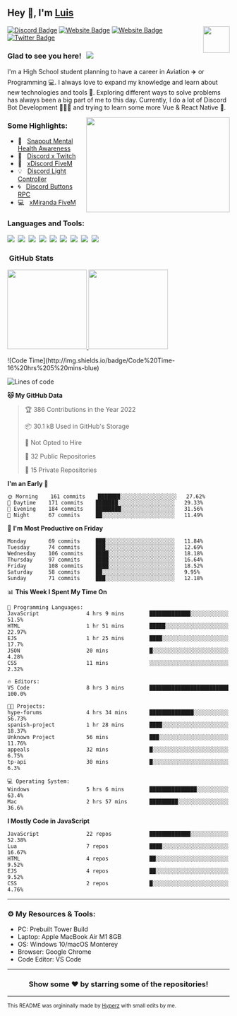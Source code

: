 ## Hey 👋, I'm [Luis](https://hypnoticsiege.net/) 

<img align="right" height="60" width="60" alt="" src="https://hypnoticsiege.net/images/uploads/logo.png" />

[![Discord Badge](https://img.shields.io/badge/-Discord-000000?style=flat-square&logo=Discord&logoColor=white)](https://hypnoticsiege.net/discord)
[![Website Badge](https://img.shields.io/badge/Snowside-000000?style=flat-square&logo=snowpack&logoColor=blue)](https://hypnoticsiege.net/snowside)
[![Website Badge](https://img.shields.io/badge/Website-000000?style=flat-square&logo=google-chrome&logoColor=white)](https://hypnoticsiege.net/)
[![Twitter Badge](https://img.shields.io/badge/-Twitter-000000?style=flat-square&logo=Twitter&logoColor=blue)](https://twitter.com/hypnoticsiege)

### Glad to see you here! &nbsp; ![](https://komarev.com/ghpvc/?username=HypnoticSiege&label=Views&color=blue&style=plastic) 

I'm a High School student planning to have a career in Aviation ✈️ or Programming 💻. I always love to expand my knowledge and learn about new technologies and tools 🔨.  Exploring different ways to solve problems has always been a big part of me to this day. Currently, I do a lot of Discord Bot Development 👨🏻‍💻 and trying to learn some more Vue & React Native 👀.

<img align="right" height="215" width="325" alt="" src="https://cdn.dribbble.com/users/416610/screenshots/4801105/coding_desk_flat_vector_ui_ux_design_illustration_motion_animation_gif2.gif" />


### Some Highlights:

- 📌 &nbsp; [Snapout Mental Health Awareness](https://snapout.nl/)
- 🚀 &nbsp; [Discord x Twitch](https://github.com/HypnoticSiege/Discord-x-Twitch)
- 🏫 &nbsp; [xDiscord FiveM](https://github.com/HypnoticSiege/xDiscord)
- 💡 &nbsp; [Discord Light Controller](https://github.com/HypnoticSiege/discord-light-controller)
- 🌀 &nbsp; [Discord Buttons RPC](https://github.com/HypnoticSiege/Discord-Buttons-RPC)
- 💻 &nbsp; [xMiranda FiveM](https://github.com/HypnoticSiege/xMiranda)

### Languages and Tools:

![](https://img.shields.io/badge/JavaScript-000000?style=for-the-badge&logo=javascript&logoColor=yellow)&nbsp;
![](https://img.shields.io/badge/Node.js-000000?style=for-the-badge&logo=node.js&logoColor=green)&nbsp;
![](https://img.shields.io/badge/HTML5-000000?style=for-the-badge&logo=html5&logoColor=orange)&nbsp;
![](https://img.shields.io/badge/CSS3-000000?style=for-the-badge&logo=css3&logoColor=blue)&nbsp;
![](https://img.shields.io/badge/Typescript-000000?style=for-the-badge&logo=typescript&logoColor=blue)&nbsp;
![](https://img.shields.io/badge/Windows-000000?style=for-the-badge&logo=windows&logoColor=blue)&nbsp;
![](https://img.shields.io/badge/Linux-000000?style=for-the-badge&logo=linux&logoColor=orange)&nbsp;
![](https://img.shields.io/badge/Discord-000000?style=for-the-badge&logo=discord&logoColor=white)&nbsp;
![](https://img.shields.io/badge/GitHub-000000?style=for-the-badge&logo=github&logoColor=white)&nbsp;

### &nbsp;GitHub Stats

<p align="left">
<a href="https://github.com/HypnoticSiege">
  <img height="180em" src="https://github-readme-stats-eight-theta.vercel.app/api?username=HypnoticSiege&show_icons=true&theme=react&include_all_commits=true&count_private=true"/>
  <img height="180em" src="https://github-readme-stats-eight-theta.vercel.app/api/top-langs/?username=HypnoticSiege&layout=compact&langs_count=8&theme=react"/>
  </a>
</p>
<!--START_SECTION:waka-->
![Code Time](http://img.shields.io/badge/Code%20Time-16%20hrs%205%20mins-blue)

![Lines of code](https://img.shields.io/badge/From%20Hello%20World%20I%27ve%20Written-57%20Thousand%20lines%20of%20code-blue)

**🐱 My GitHub Data** 

> 🏆 386 Contributions in the Year 2022
 > 
> 📦 30.1 kB Used in GitHub's Storage 
 > 
> 🚫 Not Opted to Hire
 > 
> 📜 32 Public Repositories 
 > 
> 🔑 15 Private Repositories  
 > 
**I'm an Early 🐤** 

```text
🌞 Morning    161 commits    ███████░░░░░░░░░░░░░░░░░░   27.62% 
🌆 Daytime    171 commits    ███████░░░░░░░░░░░░░░░░░░   29.33% 
🌃 Evening    184 commits    ████████░░░░░░░░░░░░░░░░░   31.56% 
🌙 Night      67 commits     ██░░░░░░░░░░░░░░░░░░░░░░░   11.49%

```
📅 **I'm Most Productive on Friday** 

```text
Monday       69 commits     ███░░░░░░░░░░░░░░░░░░░░░░   11.84% 
Tuesday      74 commits     ███░░░░░░░░░░░░░░░░░░░░░░   12.69% 
Wednesday    106 commits    ████░░░░░░░░░░░░░░░░░░░░░   18.18% 
Thursday     97 commits     ████░░░░░░░░░░░░░░░░░░░░░   16.64% 
Friday       108 commits    ████░░░░░░░░░░░░░░░░░░░░░   18.52% 
Saturday     58 commits     ██░░░░░░░░░░░░░░░░░░░░░░░   9.95% 
Sunday       71 commits     ███░░░░░░░░░░░░░░░░░░░░░░   12.18%

```


📊 **This Week I Spent My Time On** 

```text
💬 Programming Languages: 
JavaScript               4 hrs 9 mins        █████████████░░░░░░░░░░░░   51.5% 
HTML                     1 hr 51 mins        █████░░░░░░░░░░░░░░░░░░░░   22.97% 
EJS                      1 hr 25 mins        ████░░░░░░░░░░░░░░░░░░░░░   17.7% 
JSON                     20 mins             █░░░░░░░░░░░░░░░░░░░░░░░░   4.28% 
CSS                      11 mins             ░░░░░░░░░░░░░░░░░░░░░░░░░   2.32%

🔥 Editors: 
VS Code                  8 hrs 3 mins        █████████████████████████   100.0%

🐱‍💻 Projects: 
hype-forums              4 hrs 34 mins       ██████████████░░░░░░░░░░░   56.73% 
spanish-project          1 hr 28 mins        ████░░░░░░░░░░░░░░░░░░░░░   18.37% 
Unknown Project          56 mins             ███░░░░░░░░░░░░░░░░░░░░░░   11.76% 
appeals                  32 mins             █░░░░░░░░░░░░░░░░░░░░░░░░   6.75% 
tp-api                   30 mins             █░░░░░░░░░░░░░░░░░░░░░░░░   6.3%

💻 Operating System: 
Windows                  5 hrs 6 mins        ███████████████░░░░░░░░░░   63.4% 
Mac                      2 hrs 57 mins       █████████░░░░░░░░░░░░░░░░   36.6%

```

**I Mostly Code in JavaScript** 

```text
JavaScript               22 repos            █████████████░░░░░░░░░░░░   52.38% 
Lua                      7 repos             ████░░░░░░░░░░░░░░░░░░░░░   16.67% 
HTML                     4 repos             ██░░░░░░░░░░░░░░░░░░░░░░░   9.52% 
EJS                      4 repos             ██░░░░░░░░░░░░░░░░░░░░░░░   9.52% 
CSS                      2 repos             █░░░░░░░░░░░░░░░░░░░░░░░░   4.76%

```



<!--END_SECTION:waka-->

---

### ⚙️ My Resources & Tools:

- PC: Prebuilt Tower Build
- Laptop: Apple MacBook Air M1 8GB
- OS: Windows 10/macOS Monterey
- Browser: Google Chrome
- Code Editor: VS Code

---

<h3 align=center>Show some ❤️ by starring some of the repositories!</h3>

---
<small>This README was orgininally made by <a href="https://hyperz.net/">Hyperz</a> with small edits by me.</small>
